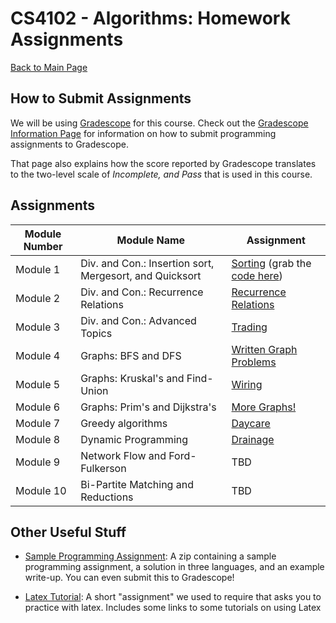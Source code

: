 CS4102 - Algorithms: Homework Assignments
===============================

[Back to Main Page](../readme.html)


<a name="introduction"></a>How to Submit Assignments
--------------------------------------- 

We will be using [Gradescope](https://gradescope.com) for this course. Check out the [Gradescope Information Page](./gradescope.html) for information on how to submit programming assignments to Gradescope.

That page also explains how the score reported by Gradescope translates to the two-level scale of *Incomplete, and Pass* that is used in this course.

<a name="introduction"></a>Assignments
--------------------------------------- 

| Module Number | Module Name | Assignment |
|-----|----------------------------------|------------------------|
| Module 1 | Div. and Con.: Insertion sort, Mergesort, and Quicksort | <a href="./fall2021/m1-sorting.pdf">Sorting</a> (grab the <a href="./fall2021/sortingCode.zip">code here</a>) |
| Module 2 | Div. and Con.: Recurrence Relations | <a href="./fall2021/m2-recurrences/recurrenceRelations.pdf">Recurrence Relations</a> |
| Module 3 | Div. and Con.: Advanced Topics | <a href="./fall2021/m3-cpp/trading.pdf">Trading</a> |
| Module 4 | Graphs: BFS and DFS | [Written Graph Problems](./fall2021/m4-BfsAndDfs/BfsDfsWritten.pdf) |
| Module 5 | Graphs: Kruskal's and Find-Union | [Wiring](./fall2021/m5-findUnion/wiring.pdf) |
| Module 6 | Graphs: Prim's and Dijkstra's | [More Graphs!](./fall2021/m6-primDijkstra/primDijkstraWritten.pdf) |
| Module 7 | Greedy algorithms | [Daycare](./fall2021/m7-greedy/daycare.pdf) |
| Module 8 | Dynamic Programming | [Drainage](./fall2021/m8-dp/drainage.pdf) |
| Module 9 | Network Flow and Ford-Fulkerson | TBD |
| Module 10 | Bi-Partite Matching and Reductions | TBD |


<a name="other"></a>Other Useful Stuff
---------------------------------------

- [Sample Programming Assignment](./sample/SampleProgAssignment.zip): A zip containing a sample programming assignment, a solution in three languages, and an example write-up. You can even submit this to Gradescope!

- [Latex Tutorial](./latexTutorial.pdf): A short "assignment" we used to require that asks you to practice with latex. Includes some links to some tutorials on using Latex

